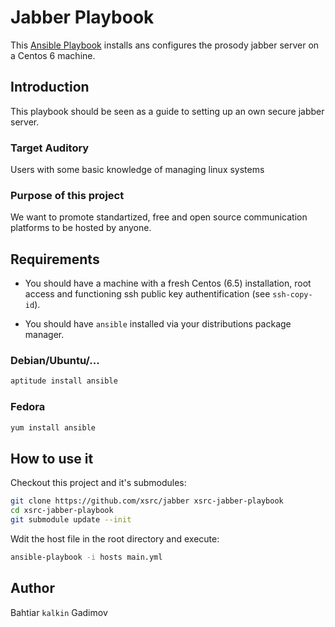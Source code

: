 # Jabber Playbook

This [Ansible Playbook](http://docs.ansible.com) installs ans configures the
prosody jabber server on a Centos 6 machine.  

## Introduction
This playbook should be seen as a guide to setting up an own secure jabber
server.

### Target Auditory
Users with some basic knowledge of managing linux systems

### Purpose of this project
We want to promote standartized, free and open source communication platforms
to be hosted by anyone.

## Requirements

- You should have a machine with a fresh Centos (6.5) installation, root access
  and functioning ssh public key authentification (see `ssh-copy-id`).

- You should have `ansible` installed via your distributions package manager.

### Debian/Ubuntu/...
```bash
aptitude install ansible
```

### Fedora 
```bash
yum install ansible
```

## How to use it
Checkout this project and it's submodules:
```bash
git clone https://github.com/xsrc/jabber xsrc-jabber-playbook
cd xsrc-jabber-playbook
git submodule update --init
```
Wdit the host file in the root directory and execute:

```bash
ansible-playbook -i hosts main.yml
```

## Author
Bahtiar `kalkin` Gadimov
